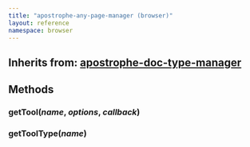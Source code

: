 ```yaml
---
title: "apostrophe-any-page-manager (browser)"
layout: reference
namespace: browser
---
```

## Inherits from: [apostrophe-doc-type-manager](../apostrophe-doc-type-manager/browser-apostrophe-doc-type-manager.html)

## Methods
### getTool(*name*, *options*, *callback*)

### getToolType(*name*)

